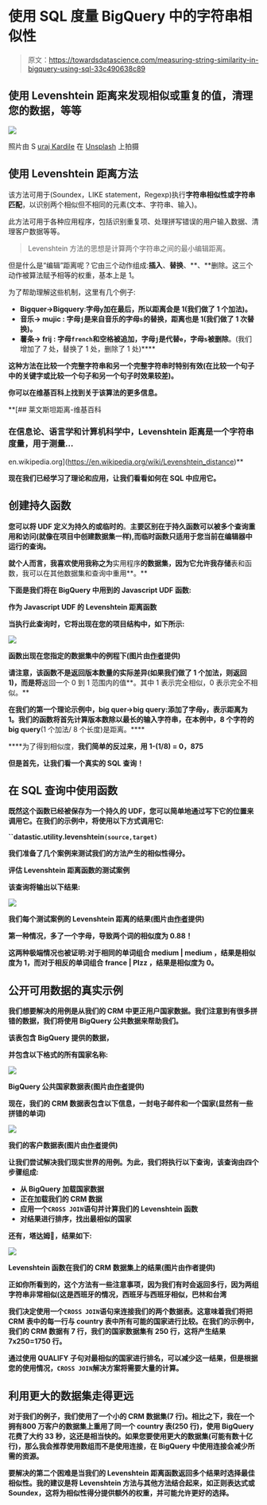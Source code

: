 # 使用 SQL 度量 BigQuery 中的字符串相似性

> 原文：<https://towardsdatascience.com/measuring-string-similarity-in-bigquery-using-sql-33c490638c89>

## 使用 Levenshtein 距离来发现相似或重复的值，清理您的数据，等等

![](img/05055f42a65838191c9b4fd87f10e222.png)

照片由 S [uraj Kardile](https://unsplash.com/@suraj09?utm_source=medium&utm_medium=referral) 在 [Unsplash](https://unsplash.com?utm_source=medium&utm_medium=referral) 上拍摄

## 使用 Levenshtein 距离方法

该方法可用于(Soundex，LIKE statement，Regexp)执行**字符串相似性或字符串匹配**，以识别两个相似但不相同的元素(文本、字符串、输入)。

此方法可用于各种应用程序，包括识别重复项、处理拼写错误的用户输入数据、清理客户数据等等。

> Levenshtein 方法的思想是计算两个字符串之间的最小编辑距离。

但是什么是“编辑”距离呢？它由三个动作组成:**插入**、**替换**、**、**删除。这三个动作被算法赋予相等的权重，基本上是 1。

为了帮助理解这些机制，这里有几个例子:

*   **Bigquer→Bigquery**:**字母`y`加在最后，所以距离会是 1(我们做了 1 个加法)。**
*   ****音乐→ mujic** : 字母`j`是来自音乐的字母`s`的替换，距离也是 1(我们做了 1 次替换)。**
*   ****薯条→ frij** : 字母`french`和空格被**追加**，字母`j`是**代替`e`，字母`s`被**删除**。(我们增加了 7 处，替换了 1 处，删除了 1 处)****

**这种方法在比较一个完整字符串和另一个完整字符串时特别有效(在比较一个句子中的关键字或比较一个句子和另一个句子时效果较差)。**

**你可以在维基百科上找到关于该算法的更多信息。**

 **[## 莱文斯坦距离-维基百科

### 在信息论、语言学和计算机科学中，Levenshtein 距离是一个字符串度量，用于测量…

en.wikipedia.org](https://en.wikipedia.org/wiki/Levenshtein_distance)** 

**现在我们已经学习了理论和应用，让我们看看如何在 SQL 中应用它。**

## **创建持久函数**

**您可以将 UDF 定义为持久的或临时的**。**主要区别在于持久函数可以被多个查询重用和访问(就像在项目中创建数据集一样),而临时函数只适用于您当前在编辑器中运行的查询。**

**就个人而言，我喜欢使用我称之为**实用程序**的数据集，因为它允许我存储**表和函数，我可以在其他数据集和查询中重用**。**

**下面是我们将在 BigQuery 中用到的 **Javascript UDF 函数**:**

**作为 Javascript UDF 的 Levenshtein 距离函数**

**当执行此查询时，它将出现在您的项目结构中，如下所示:**

**![](img/ea2ddae6e3d32cdf42dfc617df044a26.png)**

**函数出现在您指定的数据集中的例程下(图片由[作者](https://romaingranger.medium.com/)提供)**

**请注意，该函数不是返回版本数量的实际差异(如果我们做了 1 个加法，则返回 1)，而是将**返回一个 0 到 1 范围内的值**。其中 1 表示完全相似，0 表示完全不相似。**

**在我们的第一个理论示例中，**big quer→big query**:**添加了字母`y`，表示距离为 1。我们的函数将首先计算版本数除以最长的输入字符串，在本例中，8 个字符的**big query**(1 个加法/ 8 个长度)是距离。****

****为了得到相似度，**我们简单的反过来，**用 1-(1/8) **= 0，875******

****但是首先，让我们看一个真实的 SQL 查询！****

## ****在 SQL 查询中使用函数****

****既然这个函数已经被保存为一个持久的 UDF，您可以简单地通过写下它的位置来调用它。在我们的示例中，将使用以下方式调用它:****

****``datastic.utility.levenshtein`(source,target)`****

****我们准备了几个案例来测试我们的方法产生的相似性得分。****

****评估 Levenshtein 距离函数的测试案例****

****该查询将输出以下结果:****

****![](img/fdf64b06dfcb9742eeff721eabe47d1f.png)****

****我们每个测试案例的 Levenshtein 距离的结果(图片由[作者](https://romaingranger.medium.com/)提供)****

****第一种情况，多了一个字母，导致两个词的相似度**为 0.88！******

****这两种极端情况也被证明:对于相同的单词组合 **medium | medium** ，结果是相似度为 1，而对于相反的单词组合 **france | PIzz** ，结果是相似度为 0。****

## ****公开可用数据的真实示例****

****我们想要解决的用例是**从我们的 CRM** 中更正用户国家数据。我们注意到有很多拼错的数据，我们将使用 BigQuery 公共数据来帮助我们。****

****该表包含 BigQuery 提供的数据，****

****并包含以下格式的所有国家名称:****

****![](img/c6422f012586a5a515edb66e989edcea.png)****

****BigQuery 公共国家数据表(图片由[作者](https://romaingranger.medium.com/)提供)****

****现在，我们的 CRM 数据表包含以下信息，**一封电子邮件和一个国家**(显然有一些拼错的单词)****

****![](img/3db49a7c4b7b3545b655700bf7f8e7ab.png)****

****我们的客户数据表(图片由[作者](https://romaingranger.medium.com/)提供)****

****让我们尝试解决我们现实世界的用例。为此，我们将执行以下查询，该查询由四个步骤组成:****

*   ****从 BigQuery 加载国家数据****
*   ****正在加载我们的 CRM 数据****
*   ****应用一个`CROSS JOIN`语句并计算我们的 Levenshtein 函数****
*   ****对结果进行排序，找出最相似的国家****

****还有，塔达姆🎉，结果如下:****

****![](img/6c66ecfb9cb3ee4f8019180eff3e9555.png)****

****Levenshtein 函数在我们的 CRM 数据集上的结果(图片由作者提供)****

****正如你所看到的，这个方法有一些注意事项，因为我们有时会返回多行，因为两组字符串非常相似(这是西班牙**的情况，西班牙**与西班牙**相似，巴林和台湾******

****我们决定使用一个`CROSS JOIN`语句来连接我们的两个数据表。这意味着我们将把 CRM 表中的每一行与 country 表中所有可能的国家进行比较。在我们的示例中，我们的 CRM 数据有 7 行，我们的国家数据集有 250 行，这将产生结果 **7x250=1750 行**。****

****通过使用 QUALIFY 子句对最相似的国家进行排名，可以减少这一结果，但是根据您的使用情况，`CROSS JOIN`解决方案将需要大量的计算。****

## ****利用更大的数据集走得更远****

****对于我们的例子，我们使用了一个小的 CRM 数据集(7 行)。相比之下，我在一个拥有**800 万客户**的数据集上重用了同一个 country 表(250 行)，使用 BigQuery 花费了大约 **33 秒，这还是相当快的。如果您要使用更大的数据集(可能有数十亿行)，那么我会推荐使用数组而不是使用连接，在 BigQuery 中使用连接会减少所需的资源。******

****要解决的第二个困难是当我们的 Levenshtein 距离函数返回多个结果时选择最佳相似性。我的建议是将 Levenshtein 方法与其他方法结合起来，如正则表达式或 Soundex，这将为相似性得分提供额外的权重，并可能允许更好的选择。****